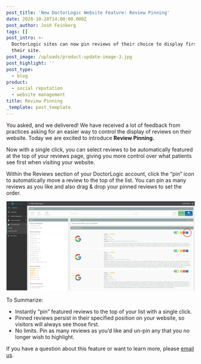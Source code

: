 ```yaml
---
post_title: 'New DoctorLogic Website Feature: Review Pinning'
date: 2020-10-28T14:00:00.000Z
post_author: Josh Feinberg
tags: []
post_intro: >-
  DoctorLogic sites can now pin reviews of their choice to display first on
  their site. 
post_image: /uploads/product-update-image-3.jpg
post_highlight: ''
post_type:
  - blog
product:
  - social reputation
  - website management
title: Review Pinning
_template: post_template
---
```


You asked, and we delivered! We have received a lot of feedback from practices asking for an easier way to control the display of reviews on their website. Today we are excited to introduce **Review Pinning.**

Now with a single click, you can select reviews to be automatically featured at the top of your reviews page, giving you more control over what patients see first when visiting your website.

Within the Reviews section of your DoctorLogic account, click the “pin” icon to automatically move a review to the top of the list. You can pin as many reviews as you like and also drag & drop your pinned reviews to set the order.

![](/uploads/review-screenshot-scrubbed.png)

To Summarize:

* Instantly “pin” featured reviews to the top of your list with a single click.
* Pinned reviews persist in their specified position on your website, so visitors will always see those first.
* No limits. Pin as many reviews as you’d like and un-pin any that you no longer wish to highlight.

If you have a question about this feature or want to learn more, please [email us](mailto:success@doctorlogic.com?subject=Interested%20in%20Review%20Pinning).
